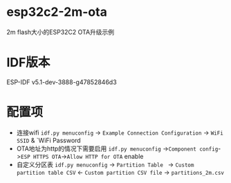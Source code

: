 # esp32c2-2m-ota

2m flash大小的ESP32C2 OTA升级示例

# IDF版本
ESP-IDF v5.1-dev-3888-g47852846d3

# 配置项

* 连接wifi `idf.py menuconfig` -> `Example Connection Configuration` -> `WiFi SSID` & `WiFi Password
* OTA地址为http的情况下需要启用 `idf.py menuconfig` ->`Component config`->`ESP HTTPS OTA`->`Allow HTTP for OTA` enable
* 自定义分区表  `idf.py menuconfig` -> `Partition Table ` -> `Custom partition table CSV` <- `Custom partition CSV file` -> `partitions_2m.csv`
